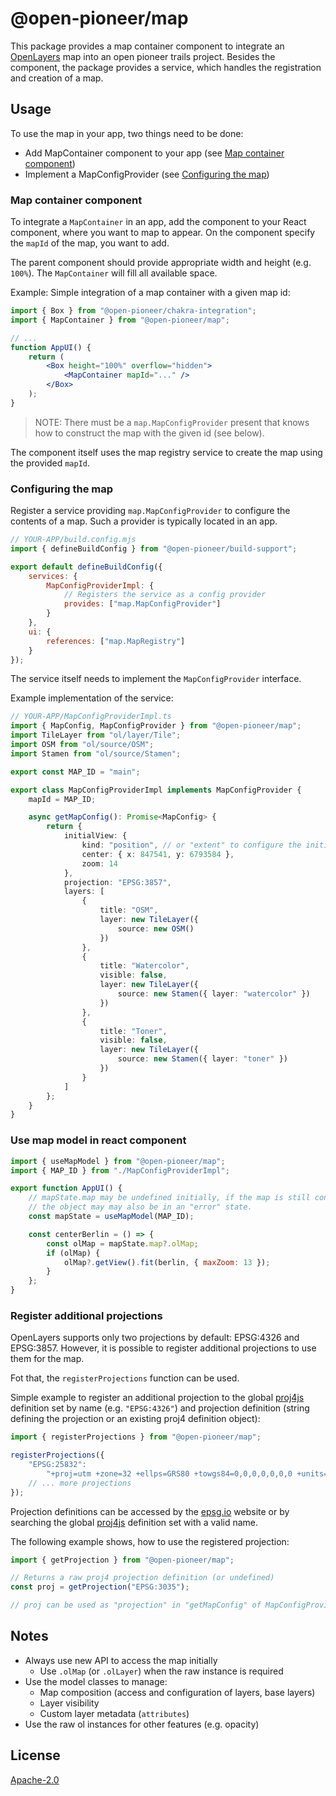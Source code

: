 # @open-pioneer/map

This package provides a map container component to integrate an [OpenLayers](https://openlayers.org/) map into an open pioneer trails project. Besides the component, the package provides a service, which handles the registration and creation of a map.

## Usage

To use the map in your app, two things need to be done:

-   Add MapContainer component to your app (see [Map container component](#markdown-header-map-container-component))
-   Implement a MapConfigProvider (see [Configuring the map](#markdown-header-configuring-the-map))

### Map container component

To integrate a `MapContainer` in an app, add the component to your React component, where you want to map to appear. On the component specify the `mapId` of the map, you want to add.

The parent component should provide appropriate width and height (e.g. `100%`).
The `MapContainer` will fill all available space.

Example: Simple integration of a map container with a given map id:

```jsx
import { Box } from "@open-pioneer/chakra-integration";
import { MapContainer } from "@open-pioneer/map";

// ...
function AppUI() {
    return (
        <Box height="100%" overflow="hidden">
            <MapContainer mapId="..." />
        </Box>
    );
}
```

> NOTE: There must be a `map.MapConfigProvider` present that knows how to construct the map with the given id (see below).

The component itself uses the map registry service to create the map using the provided `mapId`.

### Configuring the map

Register a service providing `map.MapConfigProvider` to configure the contents of a map. Such a provider is typically located in an app.

```js
// YOUR-APP/build.config.mjs
import { defineBuildConfig } from "@open-pioneer/build-support";

export default defineBuildConfig({
    services: {
        MapConfigProviderImpl: {
            // Registers the service as a config provider
            provides: ["map.MapConfigProvider"]
        }
    },
    ui: {
        references: ["map.MapRegistry"]
    }
});
```

The service itself needs to implement the `MapConfigProvider` interface.

Example implementation of the service:

```ts
// YOUR-APP/MapConfigProviderImpl.ts
import { MapConfig, MapConfigProvider } from "@open-pioneer/map";
import TileLayer from "ol/layer/Tile";
import OSM from "ol/source/OSM";
import Stamen from "ol/source/Stamen";

export const MAP_ID = "main";

export class MapConfigProviderImpl implements MapConfigProvider {
    mapId = MAP_ID;

    async getMapConfig(): Promise<MapConfig> {
        return {
            initialView: {
                kind: "position", // or "extent" to configure the initial extent
                center: { x: 847541, y: 6793584 },
                zoom: 14
            },
            projection: "EPSG:3857",
            layers: [
                {
                    title: "OSM",
                    layer: new TileLayer({
                        source: new OSM()
                    })
                },
                {
                    title: "Watercolor",
                    visible: false,
                    layer: new TileLayer({
                        source: new Stamen({ layer: "watercolor" })
                    })
                },
                {
                    title: "Toner",
                    visible: false,
                    layer: new TileLayer({
                        source: new Stamen({ layer: "toner" })
                    })
                }
            ]
        };
    }
}
```

### Use map model in react component

```js
import { useMapModel } from "@open-pioneer/map";
import { MAP_ID } from "./MapConfigProviderImpl";

export function AppUI() {
    // mapState.map may be undefined initially, if the map is still configuring.
    // the object may may also be in an "error" state.
    const mapState = useMapModel(MAP_ID);

    const centerBerlin = () => {
        const olMap = mapState.map?.olMap;
        if (olMap) {
            olMap?.getView().fit(berlin, { maxZoom: 13 });
        }
    };
}
```

### Register additional projections

OpenLayers supports only two projections by default: EPSG:4326 and EPSG:3857. However, it is possible to register additional projections to use them for the map.

Fot that, the `registerProjections` function can be used.

Simple example to register an additional projection to the global [proj4js](https://github.com/proj4js/proj4js) definition set by name (e.g. `"EPSG:4326"`) and projection definition (string defining the projection or an existing proj4 definition object):

```ts
import { registerProjections } from "@open-pioneer/map";

registerProjections({
    "EPSG:25832":
        "+proj=utm +zone=32 +ellps=GRS80 +towgs84=0,0,0,0,0,0,0 +units=m +no_defs +type=crs"
    // ... more projections
});
```

Projection definitions can be accessed by the [epsg.io](https://epsg.io/) website or by searching the global [proj4js](https://github.com/proj4js/proj4js) definition set with a valid name.

The following example shows, how to use the registered projection:

```ts
import { getProjection } from "@open-pioneer/map";

// Returns a raw proj4 projection definition (or undefined)
const proj = getProjection("EPSG:3035");

// proj can be used as "projection" in "getMapConfig" of MapConfigProvider implementation
```

## Notes

-   Always use new API to access the map initially
    -   Use `.olMap` (or `.olLayer`) when the raw instance is required
-   Use the model classes to manage:
    -   Map composition (access and configuration of layers, base layers)
    -   Layer visibility
    -   Custom layer metadata (`attributes`)
-   Use the raw ol instances for other features (e.g. opacity)

## License

[Apache-2.0](https://www.apache.org/licenses/LICENSE-2.0)
